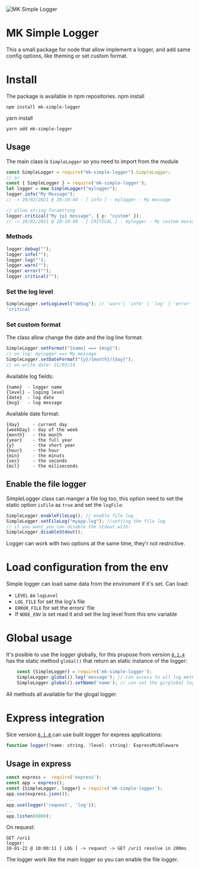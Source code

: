 ![MK Simple Logger](https://marck-devs.com/assets/img/SimpleLoggerLogo.png)
# MK Simple Logger

This a small package for node that allow implement a logger, and add same
config options, like theming or set custom format.
# Install
The package is available in npm repositories.
npm install
```
npm install mk-simple-logger
```
yarn install
```
yarn add mk-simple-logger
```
## Usage

The main class is `SimpleLogger` so you need to import from the module

```js
const SimpleLogger = require("mk-simple-logger").SimpleLogger;
// or
const { SimpleLogger } = require('mk-simple-logger');
let logger = new SimpleLogger("mylogger");
logger.info("My Message");
// -> 20/02/2021 @ 20:10:40 - [ info ] - mylogger - My message

// allow string foramtting
logger.critical("My {p} message", { p: "custom" });
// -> 20/02/2021 @ 20:10:40 - [ CRITICAL ] - mylogger - My custom message
```

### Methods

```js
logger.debug("");
logger.info("");
logger.log("");
logger.warn("");
logger.error("");
logger.critical("");
```

### Set the log level

```js
SimpleLogger.setLogLevel("debug"); // 'warn'| 'info' | 'log' | 'error' |
'critical'
```

### Set custom format

The class allow change the date and the log line format:

```js
SimpleLogger.setFormat("{name} ==> {msg}");
// on log: mylogger ==> My message
SimpleLogger.setDateFormat("{y}/{month}/{day}");
// on write date: 21/03/14
```

Available log fields:

```
{name}  - logger name
{level} - loging level
{date}  - log date
{msg}   - log message
```

Available date format:

```
{day}     - current day
{weekDay} - day of the week
{month}   - the month
{year}    - the full year
{y}       - the short year
{hour}    - the hour
{min}     - the minuts
{sec}     - the seconds
{mil}     - the miliseconds
```

## Enable the file logger

SimpleLogger class can manger a file log too, this option need to set
the static option `isFile` as `true` and set the `logFile`:

```js
SimpleLogger.enableFileLog(); // enable file log
SimpleLogger.setFileLog("myapp.log"); //setting the file log
// if you want you can disable the stdout with:
SimpleLogger.disableStdout();
```

Logger can work with two options at the same time, they'r not restrictive.

# Load configuration from the env
Simple logger can load same data from the enviroment if it's set.
Can load:
- `LEVEL` as `logLevel`
- `LOG_FILE` for set the log's file
- `ERROR_FILE` for set the errors' file
- If `NODE_ENV` is set read it and set the log level from this env variable

# Global usage
It's posible to use the logger globally, for this prupose from version [`0.1.4`](http://gitea.marck-devs.com/marck/mk-simple-logger/src/tag/v0.1.4)
has the static method `global()` that return an static instance of the logger:
```js
	const {SimpleLogger} = require('mk-simple-logger');
	SimpleLogger.global().log('message'); // can access to all log method
	SimpleLogger.global().setName('name'); // can set the girglobal logger name
```
All methods all available for the glogal logger.

# Express integration
Sice version [`0.1.8` ](http://gitea.marck-devs.com/marck/mk-simple-logger/src/tag/v0.1.8) can use built logger for express applications:
```javascript
function logger(?name: string, ?level: string): ExpressMiddleware
```

## Usage in express
```javascript
const express =  require('express');
const app = express();
const {SimpleLogger, logger} = require('mk-simple-logger');
app.use(express.json());
...
app.use(logger('request', 'log'));
...
app.listen(8080);

```
On request:
```
GET /uri1
logger:
10-01-22 @ 10:00:11 [ LOG ] -> request -> GET /uri1 resolve in 200ms
```
The logger work like the main logger so you can enable the file logger.